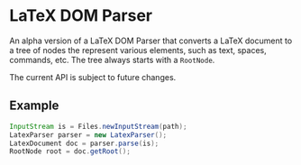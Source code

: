 # LaTeX DOM Parser

An alpha version of a LaTeX DOM Parser that converts a LaTeX document to a tree of nodes the represent various elements, such as text, spaces, commands, etc. The tree always starts with a `RootNode`.

The current API is subject to future changes.

## Example

```java
InputStream is = Files.newInputStream(path);
LatexParser parser = new LatexParser();
LatexDocument doc = parser.parse(is);
RootNode root = doc.getRoot();
```
